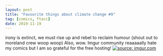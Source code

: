 ```yaml
---
layout: post
title: "Favourite things about climate change #9"
tag: [comics, ftacc]
date: 2019-11-19
---
```

<!-- #63 -->
irony is extinct, we must rise up and rebel to reclaim humour (shout out to moreland crew woop woop)
Also, wow. Imgur community reaaaaally hate my comics but I am so grateful for the free hosting!
[![](https://i.imgur.com/mt7t7Ot.jpg "source: imgur.com")](https://i.imgur.com/mt7t7Ot.jpg)
